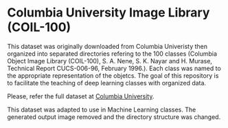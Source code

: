 # Columbia University Image Library (COIL-100)

This dataset was originally downloaded from Columbia Univeristy then organized into separated directories refering to the 100 classes (Columbia Object Image Library (COIL-100),
S. A. Nene, S. K. Nayar and H. Murase, Technical Report CUCS-006-96, February 1996.). Each class was named to the appropriate representation of the objetcs.
The goal of this repository is to facilitate the teaching of deep learning classes with organized data.

Please, refer the full dataset at [Columbia University](https://www.cs.columbia.edu/CAVE/software/softlib/coil-100.php).

This dataset was adapted to use in Machine Learning classes. The generated output image removed and the directory structure was changed.
